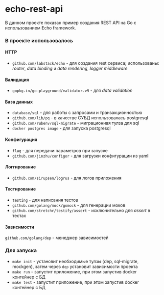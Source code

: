 # echo-rest-api
В данном проекте показан пример создания REST API на Go с использованием Echo framework.

### В проекте использовалось
#### HTTP
- `github.com/labstack/echo` - для создания rest сервиса; использованы: _router_, _data binding_ и _data rendering_, _logger middleware_

#### Валидация
- `gopkg.in/go-playground/validator.v9` - для _data validation_  

#### База данных
- `database/sql` - для работы с запросами и транзакционностью
- `github.com/lib/pq` - в качестве СУБД использовалась postgresql
- `github.com/rubenv/sql-migrate` - миграционная тулза для sql
- `docker postgres image` - для запуска postgresql
#### Конфигурация
- `flag` - для передачи параметров при запуске
- `github.com/jinzhu/configor` - для загрузки конфигурации из yaml

#### Логгирование
- `github.com/sirupsen/logrus` - для логов приложения 

#### Тестирование
- `testing` - для написания тестов
- `github.com/golang/mock/gomock` - для генерации моков
- `github.com/stretchr/testify/assert` - исключительно для _assert_ в тестах

#### Зависимости
`github.com/golang/dep` - менеджер зависимостей

### Для запуска
- `make init` - установит необходимые тулзы (dep, sql-migrate, mockgen), затем через `dep` установит зависимости проекта
- `make run`  - запустит приложение, при этом запустив docker контейнер с БД
- `make test` - запустит приложение, при этом запустив docker контейнер с БД
